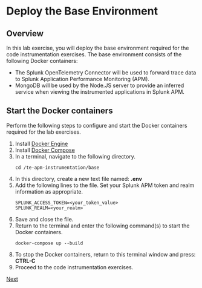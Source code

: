 # Deploy the Base Environment

## Overview
In this lab exercise, you will deploy the base environment required for the code instrumentation exercises. The base environment consists of the following Docker containers:
* The Splunk OpenTelemetry Connector will be used to forward trace data to Splunk Application Performance Monitoring (APM).
* MongoDB will be used by the Node.JS server to provide an inferred service when viewing the instrumented applications in Splunk APM.

## Start the Docker containers
Perform the following steps to configure and start the Docker containers required for the lab exercises.

1. Install [Docker Engine](https://docs.docker.com/engine/install/)
1. Install [Docker Compose](https://docs.docker.com/compose/install/) 
1. In a terminal, navigate to the following directory.
    ```
    cd /te-apm-instrumentation/base
    ```
1. In this directory, create a new text file named: **.env**
1. Add the following lines to the file. Set your Splunk APM token and realm information as appropriate.
    ```
    SPLUNK_ACCESS_TOKEN=<your_token_value>
    SPLUNK_REALM=<your_realm>
    ```
1. Save and close the file.
1. Return to the terminal and enter the following command(s) to start the Docker containers.
    ```
    docker-compose up --build
    ```
1. To stop the Docker containers, return to this terminal window and press: **CTRL-C**
1. Proceed to the code instrumentation exercises.

[Next](../nodejs/)